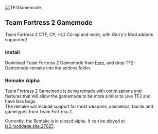 ![TF2Gamemode](https://cdn.discordapp.com/attachments/536656836280188928/682989442339700782/logo.png)
## Team Fortress 2 Gamemode
Team Fortress 2 CTF, CP, HL2 Co-op and more, with Garry's Mod addons supported!
### Install
Download Team Fortress 2 Gamemode from [here](https://github.com/Moddage/TF2-Gamemode/archive/remake.zip), and drop TF2-Gamemode-remake into the addons folder.
### Remake Alpha
Team Fortress 2 Gamemode is being remade with optimizations and features that will allow the gamemode to be more similar to Live TF2 and have less bugs.  
The remake will include support for most weapons, cosmetics, taunts and gametypes from Team Fortress 2.  

Currently, the Remake is in closed alpha. It can be played at [la2.moddage.site:27025](steam://connect/la2.moddage.site:27025).